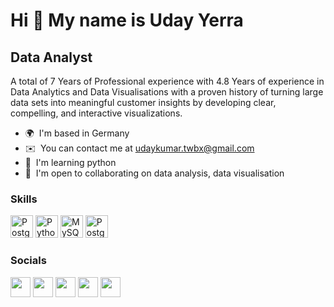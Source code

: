 Hi 👋 My name is Uday Yerra
===========================

Data Analyst
------------

A total of 7 Years of Professional experience with 4.8 Years of experience in Data Analytics and Data Visualisations with a proven history of turning large data sets into meaningful customer insights by developing clear, compelling, and interactive visualizations.

*   🌍  I'm based in Germany
*   ✉️  You can contact me at [udaykumar.twbx@gmail.com](mailto:udaykumar.twbx@gmail.com)
*   🧠  I'm learning python
*   🤝  I'm open to collaborating on data analysis, data visualisation

### Skills<p align="left">
  <a href="https://www.postgresql.org/" target="_blank" rel="noreferrer"><img src="https://user-images.githubusercontent.com/32903323/43256817-e40da78a-90c5-11e8-9c84-9471549a1259.png" width="36" height="36" alt="PostgreSQL" /></a>
                                <a href="https://www.python.org/" target="_blank" rel="noreferrer"><img src="https://raw.githubusercontent.com/danielcranney/readme-generator/main/public/icons/skills/python-colored.svg" width="36" height="36" alt="Python" /></a>
                                <a href="https://www.mysql.com/" target="_blank" rel="noreferrer"><img src="https://raw.githubusercontent.com/danielcranney/readme-generator/main/public/icons/skills/mysql-colored.svg" width="36" height="36" alt="MySQL" /></a>
                                <a href="https://www.postgresql.org/" target="_blank" rel="noreferrer"><img src="https://raw.githubusercontent.com/danielcranney/readme-generator/main/public/icons/skills/postgresql-colored.svg" width="36" height="36" alt="PostgreSQL" /></a>
 </p> 
                    
 ### Socials
                    
<p align="left">
 <a href="https://www.github.com/udayyerra" target="_blank" rel="noreferrer"><img src="https://raw.githubusercontent.com/danielcranney/readme-generator/main/public/icons/socials/github.svg" width="32" height="32" /></a>
                           <a href="http://www.instagram.com/udaiyerra" target="_blank" rel="noreferrer"><img src="https://raw.githubusercontent.com/danielcranney/readme-generator/main/public/icons/socials/instagram.svg" width="32" height="32" /></a>
                           <a href="https://www.linkedin.com/in/uday-kumar-yerra-0b5b2468/" target="_blank" rel="noreferrer"><img src="https://raw.githubusercontent.com/danielcranney/readme-generator/main/public/icons/socials/linkedin.svg" width="32" height="32" /></a>
 <a href="https://www.stackoverflow.com/users/19015412/uday-yerra" target="_blank" rel="noreferrer"><img src="https://raw.githubusercontent.com/danielcranney/readme-generator/main/public/icons/socials/stackoverflow.svg" width="32" height="32" /></a>
<a href="https://www.twitter.com/udayyerra" target="_blank" rel="noreferrer"><img src="https://raw.githubusercontent.com/danielcranney/readme-generator/main/public/icons/socials/twitter.svg" width="32" height="32" /></a>
</p>

